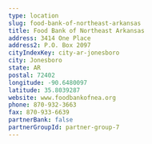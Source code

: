 ```yaml
---
type: location
slug: food-bank-of-northeast-arkansas
title: Food Bank of Northeast Arkansas
address: 3414 One Place
address2: P.O. Box 2097
cityIndexKey: city-ar-jonesboro
city: Jonesboro
state: AR
postal: 72402
longitude: -90.6480097
latitude: 35.8039287
website: www.foodbankofnea.org
phone: 870-932-3663
fax: 870-933-6639
partnerBank: false
partnerGroupId: partner-group-7
---
```

